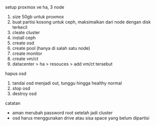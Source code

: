 setup proxmox ve ha, 3 node
1. size 50gb untuk proxmox
2. buat partisi kosong untuk ceph, maksimalkan dari node dengan disk terkecil
3. cleate cluster
4. install ceph
5. create osd
6. create pool (hanya di salah satu node)
7. create monitor
8. create vm/ct
9. datacenter > ha > resouces > add vm/ct tersebut

hapus osd
1. tandai osd menjadi out, tunggu hingga healthy normal
2. stop osd
3. destroy osd

catatan
- aman merubah password root setelah jadi cluster
- osd harus menggunakan drive atau sisa space yang belum dipartisi